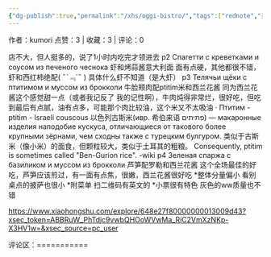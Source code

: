 ```yaml
---
{"dg-publish":true,"permalink":"/xhs/oggi-bistro/","tags":["rednote","圣彼得堡"],"created":"2025-03-17T22:13:25.930+08:00","updated":"2025-03-19T21:48:32.695+08:00"}
---
```


作者：kumori
点赞：3   |   收藏：3   |   评论：0

店不大，但人挺多的，说了1小时内吃完才领进去
p2 Спагетти с креветками и соусом из печеного чеснока 虾和烤蒜酱意大利面 面有点硬，其他都很不错，虾和西红柿绝配( ﻿˶﻿´﹃`˵﻿ ) 具体什么虾不知道（是大虾）
p3 Телячьи щёки с птитимом и муссом из брокколи 牛脸颊肉配ptitim米和西兰花酱 同为西兰花酱这个感觉甜一点（或者我记反了 我的记性啊），牛肉炖得非常烂，很好吃，但吃到最后有点腻，油有点多，可能那个肉比较油，这个米又不太吸油
· Птитим - ptitim - Israeli couscous 以色列古斯米(ивр. ‏希伯来语 פתיתים‏‎) — макаронные изделия наподобие кускуса, отличающиеся от такового более крупными зёрнами, чем сходны также с турецким булгуром. 类似于古斯米（像小米）的面食，但颗粒较大，类似于土耳其的粗粮。
Consequently, ptitim is sometimes called "Ben-Gurion rice". -wiki
p4 Зеленая спаржа с базиликом и муссом из брокколи 芦笋配罗勒和西兰花酱 这个全场最佳的好吃，芦笋应该煎过，有一面有点焦，很嫩，西兰花酱很好吃
*整体分量偏小 看别桌点的披萨也很小
*附菜单 扫二维码有英文的
*小票很有特色 灰色的ww质量也不错

https://www.xiaohongshu.com/explore/648e27f80000000013009d43?xsec_token=ABBRuW_PhTdjc9vwbQHOoWVwMa_RiC2VmXzNKp-X3HV1w=&xsec_source=pc_user

评论区：===========

